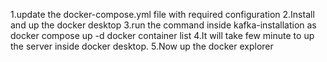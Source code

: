 1.update the docker-compose.yml file with required configuration
2.Install and up the docker desktop
3.run the command inside kafka-installation as
     docker compose up -d
     docker container list
4.It will take few minute to up the server inside docker desktop.
5.Now up the docker explorer 

